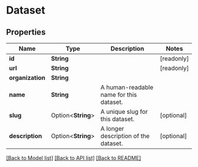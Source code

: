 # Dataset

## Properties

Name | Type | Description | Notes
------------ | ------------- | ------------- | -------------
**id** | **String** |  | [readonly]
**url** | **String** |  | [readonly]
**organization** | **String** |  | 
**name** | **String** | A human-readable name for this dataset. | 
**slug** | Option<**String**> | A unique slug for this dataset. | [optional]
**description** | Option<**String**> | A longer description of the dataset. | [optional]

[[Back to Model list]](../README.md#documentation-for-models) [[Back to API list]](../README.md#documentation-for-api-endpoints) [[Back to README]](../README.md)


